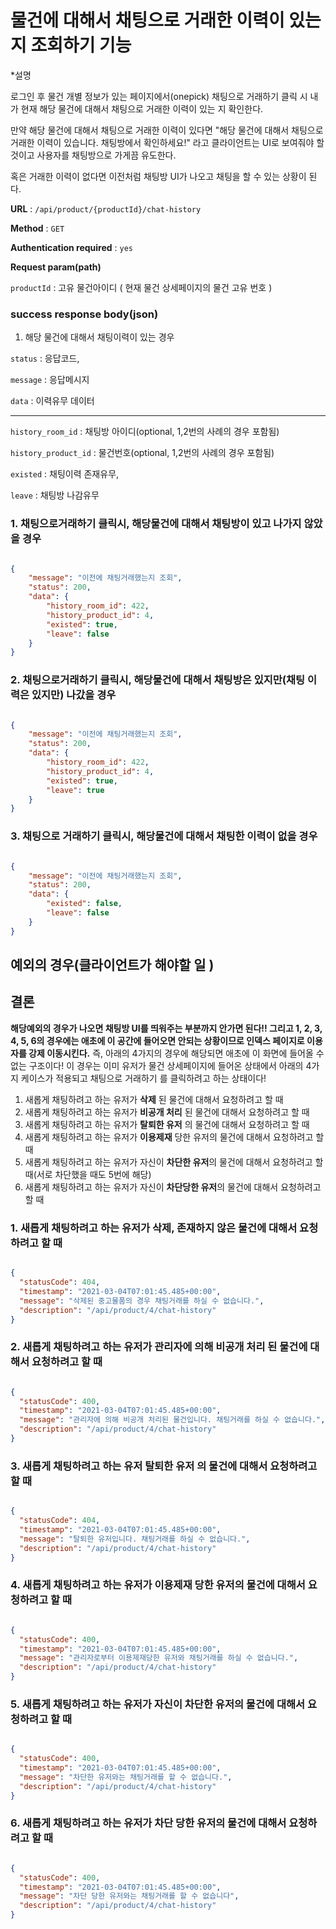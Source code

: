 # 물건에 대해서 채팅으로 거래한 이력이 있는 지 조회하기 기능

*설명

로그인 후 물건 개별 정보가 있는 페이지에서(onepick) 채팅으로 거래하기 클릭 시 내가 현재 해당 물건에 대해서 채팅으로 거래한 이력이 있는 지 확인한다.

만약 해당 물건에 대해서 채팅으로 거래한 이력이 있다면 "해당 물건에 대해서 채팅으로 거래한 이력이 있습니다. 채팅방에서 확인하세요!" 라고 클라이언트는 UI로 보여줘야 할 것이고 사용자를 채팅방으로 가게끔 유도한다.

혹은 거래한 이력이 없다면 이전처럼 채팅방 UI가 나오고 채팅을 할 수 있는 상황이 된다.



**URL** : `/api/product/{productId}/chat-history`

**Method** : `GET`

**Authentication required** : `yes`

**Request param(path)**

`productId` : 고유 물건아이디 ( 현재 물건 상세페이지의 물건 고유 번호 )


### success response body(json)

1) 해당 물건에 대해서 채팅이력이 있는 경우

`status` : 응답코드,

`message` : 응답메시지

`data` : 이력유무 데이터

---

`history_room_id` : 채팅방 아이디(optional, 1,2번의 사례의 경우 포함됨)

`history_product_id` : 물건번호(optional, 1,2번의 사례의 경우 포함됨)

`existed` : 채팅이력 존재유무,

`leave` : 채팅방 나감유무



### 1. 채팅으로거래하기 클릭시, 해당물건에 대해서 채팅방이 있고 나가지 않았을 경우

```json

{
    "message": "이전에 채팅거래했는지 조회",
    "status": 200,
    "data": {
        "history_room_id": 422,
        "history_product_id": 4,
        "existed": true,
        "leave": false
    }
}

```



### 2. 채팅으로거래하기 클릭시, 해당물건에 대해서 채팅방은 있지만(채팅 이력은 있지만) 나갔을 경우

```json

{
    "message": "이전에 채팅거래했는지 조회",
    "status": 200,
    "data": {
        "history_room_id": 422,
        "history_product_id": 4,
        "existed": true,
        "leave": true
    }
}


```


### 3. 채팅으로 거래하기 클릭시, 해당물건에 대해서 채팅한 이력이 없을 경우


````json

{
    "message": "이전에 채팅거래했는지 조회",
    "status": 200,
    "data": {
        "existed": false,
        "leave": false
    }
}


````



## 예외의 경우(클라이언트가 해야할 일 )

## 결론
**해당예외의 경우가 나오면 채팅방 UI를 띄워주는 부분까지 안가면 된다!!
그리고 1, 2, 3, 4, 5, 6의 경우에는 애초에 이 공간에 들어오면 안되는 상황이므로 인덱스 페이지로 이용자를
강제 이동시킨다.**
즉, 아래의 4가지의 경우에 해당되면 애초에 이 화면에 들어올 수 없는 구조이다! 
이 경우는 이미 유저가 물건 상세페이지에 들어온 상태에서 아래의 4가지 케이스가 적용되고 
채팅으로 거래하기 를 클릭하려고 하는 상태이다!


1. 새롭게 채팅하려고 하는 유저가 **삭제** 된 물건에 대해서 요청하려고 할 때
2. 새롭게 채팅하려고 하는 유저가 **비공개 처리** 된 물건에 대해서 요청하려고 할 때
3. 새롭게 채팅하려고 하는 유저가  **탈퇴한 유저** 의 물건에 대해서 요청하려고 할 때
4. 새롭게 채팅하려고 하는 유저가 **이용제재** 당한 유저의 물건에 대해서 요청하려고 할 때
5. 새롭게 채팅하려고 하는 유저가 자신이 **차단한 유저**의 물건에 대해서 요청하려고 할 때(서로 차단했을 때도 5번에 해당)
6. 새롭게 채팅하려고 하는 유저가 자신이 **차단당한 유저**의 물건에 대해서 요청하려고 할 때


### 1. 새롭게 채팅하려고 하는 유저가 **삭제, 존재하지 않은** 물건에 대해서 요청하려고 할 때

```json

{
  "statusCode": 404,
  "timestamp": "2021-03-04T07:01:45.485+00:00",
  "message": "삭제된 중고물품의 경우 채팅거래를 하실 수 없습니다.",
  "description": "/api/product/4/chat-history"
}

```





### 2. 새롭게 채팅하려고 하는 유저가 **관리자에 의해 비공개 처리** 된 물건에 대해서 요청하려고 할 때

```json

{
  "statusCode": 400,
  "timestamp": "2021-03-04T07:01:45.485+00:00",
  "message": "관리자에 의해 비공개 처리된 물건입니다. 채팅거래를 하실 수 없습니다.",
  "description": "/api/product/4/chat-history"
}

```



### 3. 새롭게 채팅하려고 하는 유저 **탈퇴한 유저** 의 물건에 대해서 요청하려고 할 때


```json

{
  "statusCode": 404,
  "timestamp": "2021-03-04T07:01:45.485+00:00",
  "message": "탈퇴한 유저입니다. 채팅거래를 하실 수 없습니다.",
  "description": "/api/product/4/chat-history"
}

```


### 4. 새롭게 채팅하려고 하는 유저가 **이용제재** 당한 유저의 물건에 대해서 요청하려고 할 때



```json

{
  "statusCode": 400,
  "timestamp": "2021-03-04T07:01:45.485+00:00",
  "message": "관리자로부터 이용제재당한 유저와 채팅거래를 하실 수 없습니다.",
  "description": "/api/product/4/chat-history"
}

```


### 5. 새롭게 채팅하려고 하는 유저가 자신이 차단한 유저의 물건에 대해서 요청하려고 할 때


```json

{
  "statusCode": 400,
  "timestamp": "2021-03-04T07:01:45.485+00:00",
  "message": "차단한 유저와는 채팅거래를 할 수 없습니다.",
  "description": "/api/product/4/chat-history"
}

```


### 6. 새롭게 채팅하려고 하는 유저가 차단 당한 유저의 물건에 대해서 요청하려고 할 때


```json

{
  "statusCode": 400,
  "timestamp": "2021-03-04T07:01:45.485+00:00",
  "message": "차단 당한 유저와는 채팅거래를 할 수 없습니다",
  "description": "/api/product/4/chat-history"
}

```



